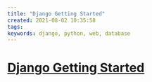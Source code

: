 ```yaml
---
title: "Django Getting Started"
created: 2021-08-02 10:35:58
tags:
keywords: django, python, web, database
---
```


# [Django Getting Started](https://www.djangoproject.com/start/)
